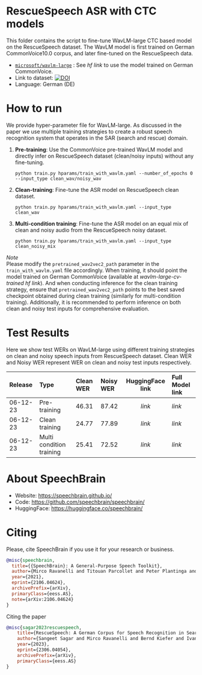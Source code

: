# **RescueSpeech** ASR with CTC models
This folder contains the script to fine-tune WavLM-large CTC based model on the RescueSpeech dataset.
The WavLM model is first trained on German CommonVoice10.0 corpus, and later fine-tuned on the RescueSpeech data.

- [`microsoft/wavlm-large`](https://huggingface.co/microsoft/wavlm-large) : See *hf link* to use the model trained on German CommonVoice.
- Link to dataset: [![DOI](https://zenodo.org/badge/DOI/10.5281/zenodo.8030657.svg)](https://doi.org/10.5281/zenodo.8030657)
- Language: German (DE)


# How to run
We provide hyper-parameter file for WavLM-large. As discussed in the paper we use multiple training strategies  to create a robust speech recognition system that operates in the SAR (search and rescue) domain.

1. **Pre-training**: Use the CommonVoice pre-trained WavLM model and directly infer on RescueSpeech dataset (clean/noisy inputs) without any fine-tuning.
    ```
    python train.py hparams/train_with_wavlm.yaml --number_of_epochs 0 --input_type clean_wav/noisy_wav
    ```

2. **Clean-training**: Fine-tune the ASR model on RescueSpeech clean dataset.
    ```
    python train.py hparams/train_with_wavlm.yaml --input_type clean_wav
    ```

3. **Multi-condition training**: Fine-tune the ASR model on an equal mix of clean and noisy audio from the RescueSpeech noisy dataset.
    ```
    python train.py hparams/train_with_wavlm.yaml --input_type clean_noisy_mix
    ```

*Note* <br>
Please modify the `pretrained_wav2vec2_path` parameter in the `train_with_wavlm.yaml` file accordingly. When training, it should point the
model trained on German CommonVoice (available at *wavlm-large-cv-trained hf link*). And when conducting inference for the clean training strategy, ensure that `pretrained_wav2vec2_path` points to the best saved checkpoint obtained during clean training (similarly for multi-condition training). Additionally, it is recommended to perform inference on both clean and noisy test inputs for comprehensive evaluation.


# Test Results
Here we show test WERs on WavLM-large using different training strategies on clean and noisy speech inputs from RescueSpeech dataset.
Clean WER and Noisy WER represent WER on clean and noisy test inputs respectively.

| Release | Type                        |   Clean WER   |   Noisy WER   |   HuggingFace link    | Full Model link |
|:--------|:----------------------------|:--------------|:--------------|:---------------------:|:----------------|
|06-12-23 | Pre-training                |    46.31      |    87.42      |   *link*              | *link*          |
|06-12-23 | Clean training              |    24.77      |    77.89      |   *link*              | *link*          |
|06-12-23 | Multi condition training    |    25.41      |    72.52      |   *link*              | *link*          |


# **About SpeechBrain**
- Website: https://speechbrain.github.io/
- Code: https://github.com/speechbrain/speechbrain/
- HuggingFace: https://huggingface.co/speechbrain/

# **Citing**
Please, cite SpeechBrain if you use it for your research or business.

```bibtex
@misc{speechbrain,
  title={{SpeechBrain}: A General-Purpose Speech Toolkit},
  author={Mirco Ravanelli and Titouan Parcollet and Peter Plantinga and Aku Rouhe and Samuele Cornell and Loren Lugosch and Cem Subakan and Nauman Dawalatabad and Abdelwahab Heba and Jianyuan Zhong and Ju-Chieh Chou and Sung-Lin Yeh and Szu-Wei Fu and Chien-Feng Liao and Elena Rastorgueva and François Grondin and William Aris and Hwidong Na and Yan Gao and Renato De Mori and Yoshua Bengio},
  year={2021},
  eprint={2106.04624},
  archivePrefix={arXiv},
  primaryClass={eess.AS},
  note={arXiv:2106.04624}
}
```
Citing the paper
```bibtex
@misc{sagar2023rescuespeech,
    title={RescueSpeech: A German Corpus for Speech Recognition in Search and Rescue Domain},
    author={Sangeet Sagar and Mirco Ravanelli and Bernd Kiefer and Ivana Kruijff Korbayova and Josef van Genabith},
    year={2023},
    eprint={2306.04054},
    archivePrefix={arXiv},
    primaryClass={eess.AS}
}
```
